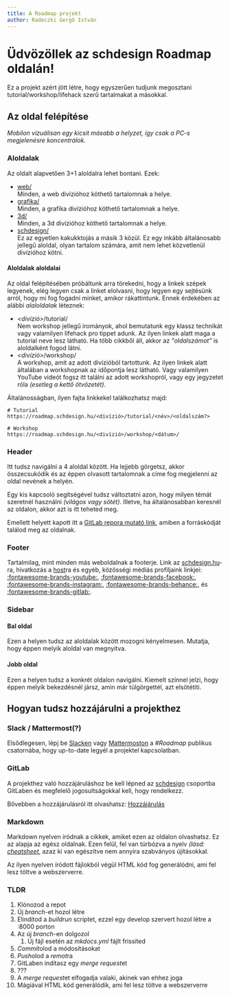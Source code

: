 ```yaml
---
title: A Roadmap projekt
author: Radeczki Gergő István
---
```


# Üdvözöllek az schdesign Roadmap oldalán!

Ez a projekt azért jött létre, hogy egyszerűen tudjunk megosztani tutorial/workshop/lifehack szerű tartalmakat a másokkal.

## Az oldal felépítése

*Mobilon vizuálisan egy kicsit másabb a helyzet, így csak a PC-s megjelenésre koncentrálok.*

### Aloldalak

Az oldalt alapvetően 3+1 aloldalra lehet bontani. Ezek:

- [web/](./web/)<br>
  Minden, a web divízióhoz köthető tartalomnak a helye.
- [grafika/](./grafika/)<br>
  Minden, a grafika divízióhoz köthető tartalomnak a helye.
- [3d/](./3d/)<br>
  Minden, a 3d divízióhoz köthető tartalomnak a helye.
- [schdesign/](./schdesign/)<br>
  Ez az egyetlen kakukktojás a másik 3 közül. Ez egy inkább általánosabb jellegű aloldal, olyan tartalom számára, amit nem lehet közvetlenül divízióhoz kötni.

#### Aloldalak aloldalai

Az oldal felépítésében próbáltunk arra törekedni, hogy a linkek szépek legyenek, elég legyen csak a linket elolvasni, hogy legyen egy sejtésünk arról, hogy mi fog fogadni minket, amikor rákattintunk. Ennek érdekében az alábbi *alaloldalak* léteznek:

- *<divízió\>*/tutorial/<br>
  Nem workshop jellegű irományok, ahol bemutatunk egy klassz technikát vagy valamilyen lifehack pro tippet adunk. Az ilyen linkek alatt maga a tutorial neve lesz látható. Ha több cikkből áll, akkor az *"oldalszámot"* is aloldalként fogod látni.
- *<divízió\>*/workshop/<br>
  A workshop, amit az adott divízióból tartottunk. Az ilyen linkek alatt általában a workshopnak az időpontja lesz látható. Vagy valamilyen YouTube videót fogsz itt találni az adott workshopról, vagy egy jegyzetet róla *(esetleg a kettő ötvözetét)*.

Általánosságban, ilyen fajta linkkekel találkozhatsz majd:

```text
# Tutorial
https://roadmap.schdesign.hu/<divízió>/tutorial/<név>/<oldalszám?>

# Workshop
https://roadmap.schdesign.hu/<divízió>/workshop/<dátum>/
```

### Header

Itt tudsz navigálni a 4 aloldal között. Ha lejjebb görgetsz, akkor összecsukódik és az éppen olvasott tartalomnak a címe fog megjelenni az oldal nevének a helyén.

Egy kis kapcsoló segítségével tudsz változtatni azon, hogy milyen témát szeretnél használni *(világos vagy sötét)*. Illetve, ha általánosabban keresnél az oldalon, akkor azt is itt teheted meg.

Emellett helyett kapott itt a [GitLab repora mutató link](https://git.sch.bme.hu/schdesign/roadmap), amiben a forráskódját találod meg az oldalnak.

### Footer

Tartalmilag, mint minden más weboldalnak a footerje. Link az [schdesign.hu](https://schdesign.hu/)-ra, hivatkozás a [host](https://kszk.sch.bme.hu/)ra és egyéb, közösségi médiás profiljaink linkjei: [:fontawesome-brands-youtube:](https://www.youtube.com/channel/UCrpoUHr-I8VjjLgXUz-AV6Q), [:fontawesome-brands-facebook:](https://www.facebook.com/schonherzdesignstudio/), [:fontawesome-brands-instagram:](https://www.instagram.com/schdesign.hu/), [:fontawesome-brands-behance:](https://www.behance.net/wearethesds/), és [:fontawesome-brands-gitlab:](https://git.sch.bme.hu/schdesign).

### Sidebar

#### Bal oldal

Ezen a helyen tudsz az aloldalak között mozogni kényelmesen. Mutatja, hogy éppen melyik aloldal van megnyitva.

#### Jobb oldal

Ezen a helyen tudsz a konkrét oldalon navigálni. Kiemelt színnel jelzi, hogy éppen melyik bekezdésnél jársz, amin már túlgörgettél, azt elsötétíti.

## Hogyan tudsz hozzájárulni a projekthez

### Slack / Mattermost(?)

Elsődlegesen, lépj be [Slacken](https://schdesign.slack.com/archives/C019S43GNC8) vagy [Mattermoston](https://mattermost.schdesign.hu/) a *#Roadmap* publikus csatornába, hogy up-to-date legyél a projektel kapcsolatban.

### GitLab

A projekthez való hozzájáruláshoz be kell lépned az [schdesign](https://git.sch.bme.hu/schdesign) csoportba GitLaben és megfelelő jogosultságokkal kell, hogy rendelkezz.

Bővebben a hozzájárulásról itt olvashatsz: [Hozzájárulás](/schdesign/tutorial/hozzajarulas/)

### Markdown

Markdown nyelven íródnak a cikkek, amiket ezen az oldalon olvashatsz. Ez az alapja az egész oldalnak. Ezen felül, fel van túrbózva a nyelv *(lásd: [cheatsheet](./schdesign/tutorial/markdown-cheatsheet/)*, azaz ki van egészítve nem annyira szabványos újításokkal.

Az ilyen nyelven íródott fájlokból végül HTML kód fog generálódni, ami fel lesz töltve a webszerverre.

### TLDR

1. Klónozod a repot
2. Új <i>branch</i>-et hozol létre
3. Elindítod a <i>buildrun</i> scriptet, ezzel egy develop szervert hozol létre a :8000 porton
4. Az új <i>branch</i>-en dolgozol
    1. Új fájl esetén az <i>mkdocs.yml</i> fájlt frissíted
5. <i>Commit</i>olod a módosításokat
6. <i>Push</i>olod a <i>remot</i>ra
7. GitLaben indítasz egy <i>merge request</i>et
8. ???
9. A <i>merge request</i>et elfogadja valaki, akinek van ehhez joga
10. Mágiával HTML kód generálódik, ami fel lesz töltve a webszerverre